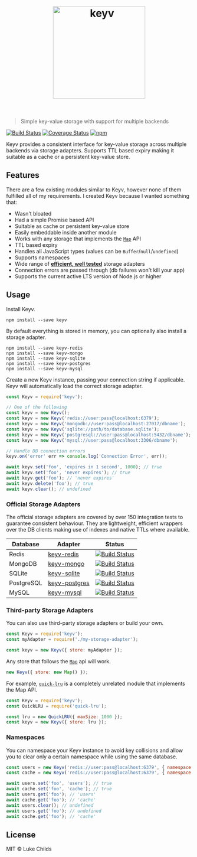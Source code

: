 <h1 align="center">
	<img width="250" src="https://rawgit.com/lukechilds/keyv/master/media/logo.svg" alt="keyv">
	<br>
	<br>
</h1>

> Simple key-value storage with support for multiple backends

[![Build Status](https://travis-ci.org/lukechilds/keyv.svg?branch=master)](https://travis-ci.org/lukechilds/keyv)
[![Coverage Status](https://coveralls.io/repos/github/lukechilds/keyv/badge.svg?branch=master)](https://coveralls.io/github/lukechilds/keyv?branch=master)
[![npm](https://img.shields.io/npm/v/keyv.svg)](https://www.npmjs.com/package/keyv)

Keyv provides a consistent interface for key-value storage across multiple backends via storage adapters. Supports TTL based expiry making it suitable as a cache or a persistent key-value store.

## Features

There are a few existing modules similar to Keyv, however none of them fulfilled all of my requirements. I created Keyv because I wanted something that:

- Wasn't bloated
- Had a simple Promise based API
- Suitable as cache or persistent key-value store
- Easily embeddable inside another module
- Works with any storage that implements the [`Map`](https://developer.mozilla.org/en-US/docs/Web/JavaScript/Reference/Global_Objects/Map) API
- TTL based expiry
- Handles all JavaScript types (values can be `Buffer`/`null`/`undefined`)
- Supports namespaces
- Wide range of [**efficient, well tested**](#official-storage-adapters) storage adapters
- Connection errors are passed through (db failures won't kill your app)
- Supports the current active LTS version of Node.js or higher

## Usage

Install Keyv.

```
npm install --save keyv
```

By default everything is stored in memory, you can optionally also install a storage adapter.

```
npm install --save keyv-redis
npm install --save keyv-mongo
npm install --save keyv-sqlite
npm install --save keyv-postgres
npm install --save keyv-mysql
```

Create a new Keyv instance, passing your connection string if applicable. Keyv will automatically load the correct storage adapter.

```js
const Keyv = require('keyv');

// One of the following
const keyv = new Keyv();
const keyv = new Keyv('redis://user:pass@localhost:6379');
const keyv = new Keyv('mongodb://user:pass@localhost:27017/dbname');
const keyv = new Keyv('sqlite://path/to/database.sqlite');
const keyv = new Keyv('postgresql://user:pass@localhost:5432/dbname');
const keyv = new Keyv('mysql://user:pass@localhost:3306/dbname');

// Handle DB connection errors
keyv.on('error' err => console.log('Connection Error', err));

await keyv.set('foo', 'expires in 1 second', 1000); // true
await keyv.set('foo', 'never expires'); // true
await keyv.get('foo'); // 'never expires'
await keyv.delete('foo'); // true
await keyv.clear(); // undefined
```

### Official Storage Adapters

The official storage adapters are covered by over 150 integration tests to guarantee consistent behaviour. They are lightweight, efficient wrappers over the DB clients making use of indexes and native TTLs where available.

Database|Adapter|Status
---|---|---
Redis | [keyv-redis](https://github.com/lukechilds/keyv-redis) | [![Build Status](https://travis-ci.org/lukechilds/keyv-redis.svg?branch=master)](https://travis-ci.org/lukechilds/keyv-redis)
MongoDB | [keyv-mongo](https://github.com/lukechilds/keyv-mongo) | [![Build Status](https://travis-ci.org/lukechilds/keyv-mongo.svg?branch=master)](https://travis-ci.org/lukechilds/keyv-mongo)
SQLite | [keyv-sqlite](https://github.com/lukechilds/keyv-sqlite) | [![Build Status](https://travis-ci.org/lukechilds/keyv-sqlite.svg?branch=master)](https://travis-ci.org/lukechilds/keyv-sqlite)
PostgreSQL | [keyv-postgres](https://github.com/lukechilds/keyv-postgres) | [![Build Status](https://travis-ci.org/lukechilds/keyv-postgres.svg?branch=master)](https://travis-ci.org/lukechildskeyv-postgreskeyv)
MySQL | [keyv-mysql](https://github.com/lukechilds/keyv-mysql) | [![Build Status](https://travis-ci.org/lukechilds/keyv-mysql.svg?branch=master)](https://travis-ci.org/lukechilds/keyv-mysql)

### Third-party Storage Adapters

You can also use third-party storage adapters or build your own.

```js
const Keyv = require('keyv');
const myAdapter = require('./my-storage-adapter');

const keyv = new Keyv({ store: myAdapter });
```

Any store that follows the [`Map`](https://developer.mozilla.org/en-US/docs/Web/JavaScript/Reference/Global_Objects/Map) api will work.

```js
new Keyv({ store: new Map() });
```

For example, [`quick-lru`](https://github.com/sindresorhus/quick-lru) is a completely unrelated module that implements the Map API.

```js
const Keyv = require('keyv');
const QuickLRU = require('quick-lru');

const lru = new QuickLRU({ maxSize: 1000 });
const keyv = new Keyv({ store: lru });
```

### Namespaces

You can namespace your Keyv instance to avoid key collisions and allow you to clear only a certain namespace while using the same database.

```js
const users = new Keyv('redis://user:pass@localhost:6379', { namespace: 'users' });
const cache = new Keyv('redis://user:pass@localhost:6379', { namespace: 'cache' });

await users.set('foo', 'users'); // true
await cache.set('foo', 'cache'); // true
await users.get('foo'); // 'users'
await cache.get('foo'); // 'cache'
await users.clear(); // undefined
await users.get('foo'); // undefined
await cache.get('foo'); // 'cache'
```

## License

MIT © Luke Childs
